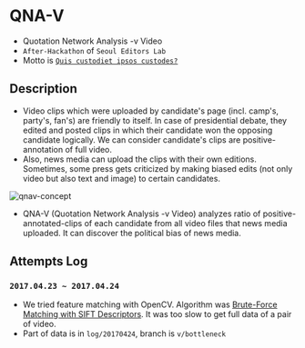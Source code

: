 # QNA-V
- Quotation Network Analysis -v Video
- `After-Hackathon` of `Seoul Editors Lab`
- Motto is [`Quis custodiet ipsos custodes?`](https://en.wikipedia.org/wiki/Quis_custodiet_ipsos_custodes%3F)

## Description
- Video clips which were uploaded by candidate's page (incl. camp's, party's, fan's) are friendly to itself. In case of presidential debate, they edited and posted clips in which their candidate won the opposing candidate logically. We can consider candidate's clips are positive-annotation of full video.
- Also, news media can upload the clips with their own editions. Sometimes, some press gets criticized by making biased edits (not only video but also text and image) to certain candidates.

![qnav-concept](https://raw.githubusercontent.com/todoaskit/QNA-V/master/img/qnav-concept.jpg)

- QNA-V (Quotation Network Analysis -v Video) analyzes ratio of positive-annotated-clips of each candidate from all video files that news media uploaded. It can discover the political bias of news media.

## Attempts Log

### `2017.04.23 ~ 2017.04.24`
- We tried feature matching with OpenCV. Algorithm was [Brute-Force Matching with SIFT Descriptors](http://opencv-python-tutroals.readthedocs.io/en/latest/py_tutorials/py_feature2d/py_matcher/py_matcher.html#brute-force-matching-with-sift-descriptors-and-ratio-test). It was too slow to get full data of a pair of video.
- Part of data is in `log/20170424`, branch is `v/bottleneck`

